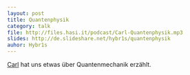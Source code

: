 ```yaml
---
layout: post
title: Quantenphysik
category: talk
file: http://files.hasi.it/podcast/Carl-Quantenphysik.mp3
slides: http://de.slideshare.net/hybr1s/quantenphysik
auhor: Hybr1s
---
```

[Carl](http://hasi.it/wiki/Benutzer:naturalismus) hat uns etwas über Quantenmechanik erzählt.
